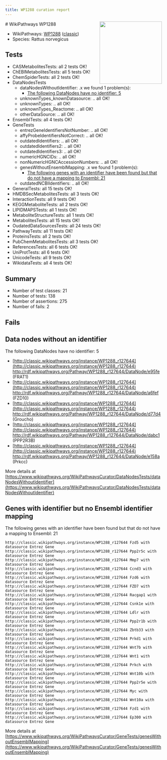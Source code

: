 ```yaml
---
title: WP1288 curation report
---
```


<img style="float: right; width: 200px" src="https://upload.wikimedia.org/wikipedia/commons/thumb/8/83/Wplogo_with_text_500.png/640px-Wplogo_with_text_500.png" />
# WikiPathways WP1288

* WikiPathways: [WP1288](https://wikipathways.org/pathways/WP1288) ([classic](https://classic.wikipathways.org/instance/WP1288))
* Species: Rattus norvegicus
## Tests
* CASMetabolitesTests: all 2 tests OK!
* ChEBIMetabolitesTests: all 5 tests OK!
* ChemSpiderTests: all 2 tests OK!
* DataNodesTests
    * dataNodesWithoutIdentifier: .x we found 1 problem(s):
        * [The following DataNodes have no identifier: 5](#d2d32fa4)
    * unknownTypes_knownDatasource: .. all OK!
    * unknownTypes: .. all OK!
    * unknownTypes_Reactome: .. all OK!
    * otherDataSource: .. all OK!
* EnsemblTests: all 4 tests OK!
* GeneTests
    * entrezGeneIdentifiersNotNumber: .. all OK!
    * affyProbeIdentifiersNotCorrect: .. all OK!
    * outdatedIdentifiers: .. all OK!
    * outdatedIdentifiers2: .. all OK!
    * outdatedIdentifiers3: .. all OK!
    * numericHGNCIDs: .. all OK!
    * nonNumericHGNCAccessionNumbers: .. all OK!
    * genesWithoutEnsemblMapping: .x we found 1 problem(s):
        * [The following genes with an identifier have been found but that do not have a mapping to Ensembl: 21](#c4e5432d)
    * outdatedNCBIIdentifiers: .. all OK!
* GeneralTests: all 15 tests OK!
* HMDBSecMetabolitesTests: all 3 tests OK!
* InteractionTests: all 9 tests OK!
* KEGGMetaboliteTests: all 2 tests OK!
* LIPIDMAPSTests: all 1 tests OK!
* MetaboliteStructureTests: all 1 tests OK!
* MetabolitesTests: all 15 tests OK!
* OudatedDataSourcesTests: all 24 tests OK!
* PathwayTests: all 11 tests OK!
* ProteinsTests: all 2 tests OK!
* PubChemMetabolitesTests: all 3 tests OK!
* ReferencesTests: all 6 tests OK!
* UniProtTests: all 6 tests OK!
* UnicodeTests: all 9 tests OK!
* WikidataTests: all 4 tests OK!


## Summary

* Number of test classes: 21
* Number of tests: 138
* Number of assertions: 275
* Number of fails: 2

## Fails

<a name="d2d32fa4" />

## Data nodes without an identifier

The following DataNodes have no identifier: 5

* [http://classic.wikipathways.org/instance/WP1288_r127644](http://classic.wikipathways.org/instance/WP1288_r127644) http://rdf.wikipathways.org/Pathway/WP1288_r127644/DataNode/e95fe (FRAT1)
* [http://classic.wikipathways.org/instance/WP1288_r127644](http://classic.wikipathways.org/instance/WP1288_r127644) http://rdf.wikipathways.org/Pathway/WP1288_r127644/DataNode/a6fef (FZD10)
* [http://classic.wikipathways.org/instance/WP1288_r127644](http://classic.wikipathways.org/instance/WP1288_r127644) http://rdf.wikipathways.org/Pathway/WP1288_r127644/DataNode/d77d4 (Groucho)
* [http://classic.wikipathways.org/instance/WP1288_r127644](http://classic.wikipathways.org/instance/WP1288_r127644) http://rdf.wikipathways.org/Pathway/WP1288_r127644/DataNode/dabc1 (PPP2R3B)
* [http://classic.wikipathways.org/instance/WP1288_r127644](http://classic.wikipathways.org/instance/WP1288_r127644) http://rdf.wikipathways.org/Pathway/WP1288_r127644/DataNode/e158a (Prkcc)


More details at [https://www.wikipathways.org/WikiPathwaysCurator/DataNodesTests/dataNodesWithoutIdentifier](https://www.wikipathways.org/WikiPathwaysCurator/DataNodesTests/dataNodesWithoutIdentifier)

<a name="c4e5432d" />

## Genes with identifier but no Ensembl identifier mapping

The following genes with an identifier have been found but that do not have a mapping to Ensembl: 21
```
http://classic.wikipathways.org/instance/WP1288_r127644 Fzd5 with datasource Entrez Gene
http://classic.wikipathways.org/instance/WP1288_r127644 Ppp2r5c with datasource Entrez Gene
http://classic.wikipathways.org/instance/WP1288_r127644 Mmp7 with datasource Entrez Gene
http://classic.wikipathways.org/instance/WP1288_r127644 Ccnd3 with datasource Entrez Gene
http://classic.wikipathways.org/instance/WP1288_r127644 Fzd6 with datasource Entrez Gene
http://classic.wikipathways.org/instance/WP1288_r127644 FZD7 with datasource Entrez Gene
http://classic.wikipathways.org/instance/WP1288_r127644 Racgap1 with datasource Entrez Gene
http://classic.wikipathways.org/instance/WP1288_r127644 Csnk1e with datasource Entrez Gene
http://classic.wikipathways.org/instance/WP1288_r127644 Ldlr with datasource Entrez Gene
http://classic.wikipathways.org/instance/WP1288_r127644 Ppp2r1b with datasource Entrez Gene
http://classic.wikipathways.org/instance/WP1288_r127644 Zbtb33 with datasource Entrez Gene
http://classic.wikipathways.org/instance/WP1288_r127644 Prkd1 with datasource Entrez Gene
http://classic.wikipathways.org/instance/WP1288_r127644 Wnt7b with datasource Entrez Gene
http://classic.wikipathways.org/instance/WP1288_r127644 Wnt1 with datasource Entrez Gene
http://classic.wikipathways.org/instance/WP1288_r127644 Prkch with datasource Entrez Gene
http://classic.wikipathways.org/instance/WP1288_r127644 Wnt10b with datasource Entrez Gene
http://classic.wikipathways.org/instance/WP1288_r127644 Ppp2r5e with datasource Entrez Gene
http://classic.wikipathways.org/instance/WP1288_r127644 Myc with datasource Entrez Gene
http://classic.wikipathways.org/instance/WP1288_r127644 Wnt10a with datasource Entrez Gene
http://classic.wikipathways.org/instance/WP1288_r127644 Fzd1 with datasource Entrez Gene
http://classic.wikipathways.org/instance/WP1288_r127644 Ep300 with datasource Entrez Gene
```

More details at [https://www.wikipathways.org/WikiPathwaysCurator/GeneTests/genesWithoutEnsemblMapping](https://www.wikipathways.org/WikiPathwaysCurator/GeneTests/genesWithoutEnsemblMapping)

